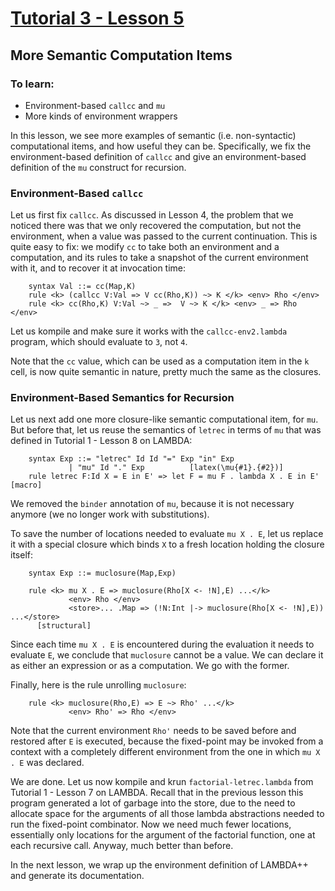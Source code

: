 # [Tutorial 3 - Lesson 5](https://www.youtube.com/watch?v=dP3FW0kZN6k)
## More Semantic Computation Items

### To learn:
* Environment-based `callcc` and `mu`
* More kinds of environment wrappers

In this lesson, we see more examples of semantic (i.e. non-syntactic) computational items, and how useful they can be.  Specifically, we fix the environment-based definition of `callcc` and give an environment-based definition of the `mu` construct for recursion.


### Environment-Based `callcc`
Let us first fix `callcc`.  As discussed in Lesson 4, the problem that we noticed there was that we only recovered the computation, but not the environment, when a value was passed to the current continuation.  This is quite easy to fix: we modify `cc` to take both an environment and a computation, and its rules to take a snapshot of the current environment with it, and to recover it at invocation time:
```
    syntax Val ::= cc(Map,K)
    rule <k> (callcc V:Val => V cc(Rho,K)) ~> K </k> <env> Rho </env>
    rule <k> cc(Rho,K) V:Val ~> _ =>  V ~> K </k> <env> _ => Rho </env>
```

Let us kompile and make sure it works with the `callcc-env2.lambda` program, which should evaluate to `3`, not `4`.

Note that the `cc` value, which can be used as a computation item in the `k` cell, is now quite semantic in nature, pretty much the same as the closures.


### Environment-Based Semantics for Recursion
Let us next add one more closure-like semantic computational item, for `mu`.  But before that, let us reuse the semantics of `letrec` in terms of `mu` that was defined in Tutorial 1 - Lesson 8 on LAMBDA:
```
	syntax Exp ::= "letrec" Id Id "=" Exp "in" Exp 
		     | "mu" Id "." Exp     		[latex(\mu{#1}.{#2})]
	rule letrec F:Id X = E in E' => let F = mu F . lambda X . E in E'    [macro]
```
We removed the `binder` annotation of `mu`, because it is not necessary anymore (we no longer work with substitutions).

To save the number of locations needed to evaluate `mu X . E`, let us replace it with a special closure which binds `X` to a fresh location holding the closure itself:
```
	syntax Exp ::= muclosure(Map,Exp)
    
	rule <k> mu X . E => muclosure(Rho[X <- !N],E) ...</k>
             <env> Rho </env>
             <store>... .Map => (!N:Int |-> muclosure(Rho[X <- !N],E)) ...</store>
	  [structural]
```

Since each time `mu X . E` is encountered during the evaluation it needs to evaluate `E`, we conclude that `muclosure` cannot be a value.  We can declare it as either an expression or as a computation.  We go with the former. 

Finally, here is the rule unrolling `muclosure`:
```
	rule <k> muclosure(Rho,E) => E ~> Rho' ...</k>
             <env> Rho' => Rho </env>
```

Note that the current environment `Rho'` needs to be saved before and restored after `E` is executed, because the fixed-point may be invoked from a context with a completely different environment from the one in which `mu X . E` was declared.

We are done.  Let us now kompile and krun `factorial-letrec.lambda` from Tutorial 1 - Lesson 7 on LAMBDA.  Recall that in the previous lesson this program generated a lot of garbage into the store, due to the need to allocate space for the arguments of all those lambda abstractions needed to run the fixed-point combinator.  Now we need much fewer locations, essentially only locations for the argument of the factorial function, one at each recursive call.  Anyway, much better than before.

In the next lesson, we wrap up the environment definition of LAMBDA++ and generate its documentation.

